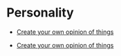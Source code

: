 # Personality


 - [Create your own opinion of things](../Create%20your%20own%20opinion%20of%20things/index.md)
    
 - [Create your own opinion of things](../Create%20your%20own%20opinion%20of%20things/index.md)
    
